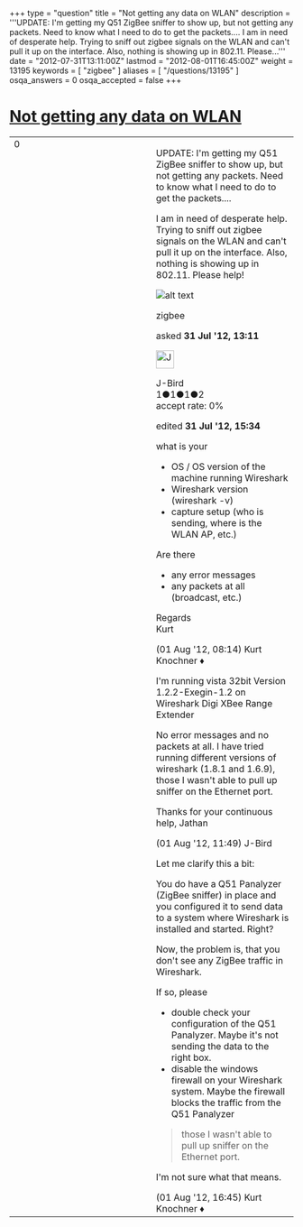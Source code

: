+++
type = "question"
title = "Not getting any data on WLAN"
description = '''UPDATE: I&#x27;m getting my Q51 ZigBee sniffer to show up, but not getting any packets. Need to know what I need to do to get the packets.... I am in need of desperate help. Trying to sniff out zigbee signals on the WLAN and can&#x27;t pull it up on the interface. Also, nothing is showing up in 802.11. Please...'''
date = "2012-07-31T13:11:00Z"
lastmod = "2012-08-01T16:45:00Z"
weight = 13195
keywords = [ "zigbee" ]
aliases = [ "/questions/13195" ]
osqa_answers = 0
osqa_accepted = false
+++

<div class="headNormal">

# [Not getting any data on WLAN](/questions/13195/not-getting-any-data-on-wlan)

</div>

<div id="main-body">

<div id="askform">

<table id="question-table" style="width:100%;"><colgroup><col style="width: 50%" /><col style="width: 50%" /></colgroup><tbody><tr class="odd"><td style="width: 30px; vertical-align: top"><div class="vote-buttons"><span id="post-13195-upvote" class="ajax-command post-vote up" rel="nofollow" title="I like this post (click again to cancel)"> </span><div id="post-13195-score" class="post-score" title="current number of votes">0</div><span id="post-13195-downvote" class="ajax-command post-vote down" rel="nofollow" title="I dont like this post (click again to cancel)"> </span> <span id="favorite-mark" class="ajax-command favorite-mark" rel="nofollow" title="mark/unmark this question as favorite (click again to cancel)"> </span><div id="favorite-count" class="favorite-count"></div></div></td><td><div id="item-right"><div class="question-body"><p>UPDATE: I'm getting my Q51 ZigBee sniffer to show up, but not getting any packets. Need to know what I need to do to get the packets....</p><p>I am in need of desperate help. Trying to sniff out zigbee signals on the WLAN and can't pull it up on the interface. Also, nothing is showing up in 802.11. Please help!</p><p><img src="http://" alt="alt text" /></p></div><div id="question-tags" class="tags-container tags"><span class="post-tag tag-link-zigbee" rel="tag" title="see questions tagged &#39;zigbee&#39;">zigbee</span></div><div id="question-controls" class="post-controls"></div><div class="post-update-info-container"><div class="post-update-info post-update-info-user"><p>asked <strong>31 Jul '12, 13:11</strong></p><img src="https://secure.gravatar.com/avatar/0d605f5de9b18aa71cf55a76d14fc896?s=32&amp;d=identicon&amp;r=g" class="gravatar" width="32" height="32" alt="J-Bird&#39;s gravatar image" /><p><span>J-Bird</span><br />
<span class="score" title="1 reputation points">1</span><span title="1 badges"><span class="badge1">●</span><span class="badgecount">1</span></span><span title="1 badges"><span class="silver">●</span><span class="badgecount">1</span></span><span title="2 badges"><span class="bronze">●</span><span class="badgecount">2</span></span><br />
<span class="accept_rate" title="Rate of the user&#39;s accepted answers">accept rate:</span> <span title="J-Bird has no accepted answers">0%</span></p></img></div><div class="post-update-info post-update-info-edited"><p><span> edited <strong>31 Jul '12, 15:34</strong> </span></p></div></div><div id="comments-container-13195" class="comments-container"><span id="13255"></span><div id="comment-13255" class="comment"><div id="post-13255-score" class="comment-score"></div><div class="comment-text"><p>what is your</p><ul><li>OS / OS version of the machine running Wireshark</li><li>Wireshark version (wireshark -v)</li><li>capture setup (who is sending, where is the WLAN AP, etc.)</li></ul><p>Are there</p><ul><li>any error messages</li><li>any packets at all (broadcast, etc.)</li></ul><p>Regards<br />
Kurt</p></div><div id="comment-13255-info" class="comment-info"><span class="comment-age">(01 Aug '12, 08:14)</span> <span class="comment-user userinfo">Kurt Knochner ♦</span></div></div><span id="13292"></span><div id="comment-13292" class="comment"><div id="post-13292-score" class="comment-score"></div><div class="comment-text"><p>I'm running vista 32bit Version 1.2.2-Exegin-1.2 on Wireshark Digi XBee Range Extender</p><p>No error messages and no packets at all. I have tried running different versions of wireshark (1.8.1 and 1.6.9), those I wasn't able to pull up sniffer on the Ethernet port.</p><p>Thanks for your continuous help, Jathan</p></div><div id="comment-13292-info" class="comment-info"><span class="comment-age">(01 Aug '12, 11:49)</span> <span class="comment-user userinfo">J-Bird</span></div></div><span id="13302"></span><div id="comment-13302" class="comment"><div id="post-13302-score" class="comment-score"></div><div class="comment-text"><p>Let me clarify this a bit:</p><p>You do have a Q51 Panalyzer (ZigBee sniffer) in place and you configured it to send data to a system where Wireshark is installed and started. Right?</p><p>Now, the problem is, that you don't see any ZigBee traffic in Wireshark.</p><p>If so, please</p><ul><li>double check your configuration of the Q51 Panalyzer. Maybe it's not sending the data to the right box.</li><li>disable the windows firewall on your Wireshark system. Maybe the firewall blocks the traffic from the Q51 Panalyzer</li></ul><blockquote><p>those I wasn't able to pull up sniffer on the Ethernet port.</p></blockquote><p>I'm not sure what that means.</p></div><div id="comment-13302-info" class="comment-info"><span class="comment-age">(01 Aug '12, 16:45)</span> <span class="comment-user userinfo">Kurt Knochner ♦</span></div></div></div><div id="comment-tools-13195" class="comment-tools"></div><div class="clear"></div><div id="comment-13195-form-container" class="comment-form-container"></div><div class="clear"></div></div></td></tr></tbody></table>

</div>

</div>

